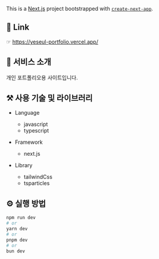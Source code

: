 This is a [Next.js](https://nextjs.org/) project bootstrapped with [`create-next-app`](https://github.com/vercel/next.js/tree/canary/packages/create-next-app).

## 🔗 Link

☞ https://yeseul-portfolio.vercel.app/

## 📖 서비스 소개

개인 포트폴리오용 사이트입니다.

## ⚒️ 사용 기술 및 라이브러리

- Language

  - javascript
  - typescript

- Framework

  - next.js

- Library

  - tailwindCss
  - tsparticles

## ⚙️ 실행 방법

```bash
npm run dev
# or
yarn dev
# or
pnpm dev
# or
bun dev
```
